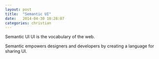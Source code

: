 ```yaml
---
layout: post
title:  "Semantic UI"
date:   2014-04-30 10:28:07
categories: christian
---
```


Semantic UI
UI is the vocabulary of the web.

Semantic empowers designers and developers by creating a language for sharing UI.
